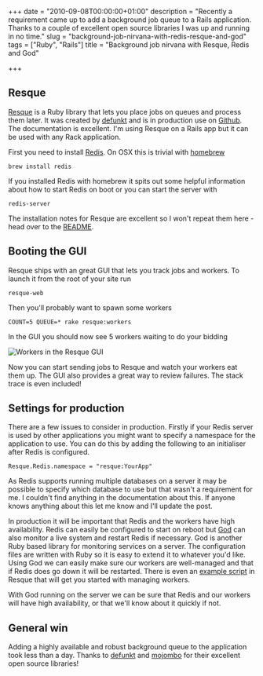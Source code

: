 +++
date = "2010-09-08T00:00:00+01:00"
description = "Recently a requirement came up to add a background job queue to a Rails application. Thanks to a couple of excellent open source libraries I was up and running in no time."
slug = "background-job-nirvana-with-redis-resque-and-god"
tags = ["Ruby", "Rails"]
title = "Background job nirvana with Resque, Redis and God"

+++

## Resque

[Resque][5] is a Ruby library that lets you place jobs on queues and process them later. It was created by [defunkt][4] and is in production use on [Github][10]. The documentation is excellent. I'm using Resque on a Rails app but it can be used with any Rack application. 

First you need to install [Redis][7]. On OSX this is trivial with [homebrew][6]

    brew install redis

If you installed Redis with homebrew it spits out some helpful information about how to start Redis on boot or you can start the server with 

    redis-server

The installation notes for Resque are excellent so I won't repeat them here - head over to the [README][8].

## Booting the GUI

Resque ships with an great GUI that lets you track jobs and workers. To launch it from the root of your site run

    resque-web

Then you'll probably want to spawn some workers

    COUNT=5 QUEUE=* rake resque:workers

In the GUI you should now see 5 workers waiting to do your bidding

![Workers in the Resque GUI][9]

Now you can start sending jobs to Resque and watch your workers eat them up. The GUI also provides a great way to review failures. The stack trace is even included!

## Settings for production

There are a few issues to consider in production. Firstly if your Redis server is used by other applications you might want to specify a namespace for the application to use. You can do this by adding the following to an initialiser after Redis is configured.

    Resque.Redis.namespace = "resque:YourApp"

As Redis supports running multiple databases on a server it may be possible to specify which database to use but that wasn't a requirement for me. I couldn't find anything in the documentation about this. If anyone knows anything about this let me know and I'll update the post. 

In production it will be important that Redis and the workers have high availability. Redis can easily be configured to start on reboot but [God][2] can also monitor a live system and restart Redis if necessary. God is another Ruby based library for monitoring services on a server. The configuration files are written with Ruby so it is easy to extend it to whatever you'd like. Using God we can easily make sure our workers are well-managed and that if Redis does go down it will be restarted. There is even an [example script][1] in Resque that will get you started with managing workers. 

With God running on the server we can be sure that Redis and our workers will have high availability, or that we'll know about it quickly if not. 

## General win

Adding a highly available and robust background queue to the application took less than a day. Thanks to [defunkt][4] and [mojombo][3] for their excellent open source libraries!

[1]: http://github.com/defunkt/resque/blob/master/examples/god/resque.god
[2]: http://god.rubyforge.org/
[3]: http://tom.preston-werner.com/
[4]: http://chriswanstrath.com/
[5]: http://github.com/defunkt/resque/
[6]: http://github.com/mxcl/homebrew
[7]: http://code.google.com/p/redis/
[8]: http://github.com/defunkt/resque/blob/master/README.markdown
[9]: /images/articles/resque_workers.png
[10]: http://github.com

